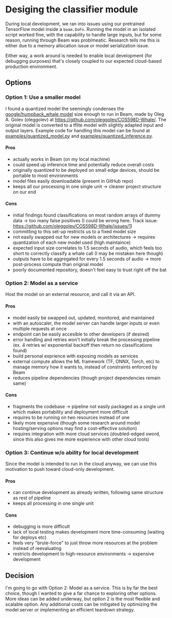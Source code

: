 # Desiging the classifier module

During local development, we ran into issues using our pretrained TensorFlow model inside a `beam.DoFn`.
Running the model in an isolated script worked fine, with the capability to handle large inputs,
but for some reason, running through Beam was problmeatic. 
Research tells me this is either due to a memory allocation issue or model serialization issue. 

Either way, a work around is needed to enable local development (for debugging purposes) that's closely coupled to our expected cloud-based production environment.

## Options

### Option 1: Use a smaller model
I found a quantized model the seemingly condenses the [google/humpback_whale model](https://tfhub.dev/google/humpback_whale/1)  size enough to run in Beam, made by Oleg A. Golev (oleggolev) at https://github.com/oleggolev/COS598D-Whale/. 
The original model is converted to a tflite model with slightly adapted input and output layers. 
Example code for handling this model can be found at [examples/quantized_model.py](../../examples/quantized_model.py) and [examples/quantized_inference.py](../../examples/quantized_inference.py).

#### Pros
- actually works in Beam (on my local machine)
- could speed up inference time and potentially reduce overall costs
- originally quantized to be deployed on small edge devices, should be portable to most environments
- model files easily downloadable (present in GitHub repo)
- keeps all our processing in one single unit -> cleaner project structure on our end

#### Cons
- initial findings found classifications on most random arrays of dummy data -> too many false positives (I could be wrong here. Track issue: https://github.com/oleggolev/COS598D-Whale/issues/1)
- committing to this set-up restricts us to a fixed model size
- not easily swapped out for new models or architectures -> requires quantization of each new model used (high maintaince)
- expected input size correlates to 1.5 seconds of audio, which feels too short to correctly classify a whale call (I may be mistaken here though)
- outputs have to be aggregated for every 1.5 seconds of audio -> more post-process compute than original model
- poorly documented repository, doesn't feel easy to trust right off the bat


### Option 2: Model as a service
Host the model on an external resource, and call it via an API.

#### Pros
- model easily be swapped out, updated, monitored, and maintained
- with an autoscaler, the model server can handle larger inputs or even multiple requests at once
- endpoint can be easily accesible to other developers (if desired)
- error handling and retries won't initially break the processing pipeline (ex. 4 retries w/ exponential backoff then return no classifications found)
- build personal exprience with exposing models as services
- external compute allows the ML framework (TF, ONNX, Torch, etc) to manage memory how it wants to, instead of constraints enforced by Beam
- reduces pipeline dependencies (though project dependencies remain same)

#### Cons
- fragments the codebase -> pipeline not easily packaged as a single unit which makes portability and deployment more difficult
- requires to be running on two resources instead of one
- likely more expensive (though some research around model hosting/serving options may find a cost-effective solution)
- requires integration with more cloud services (doubled-edged sword, since this also gives me more experience with other cloud tools)

### Option 3: Continue w/o ability for local development
Since the model is intended to run in the cloud anyway, we can use this motivation to push toward cloud-only development. 

#### Pros
- can continue development as already written, following same structure as rest of pipeline
- keeps all processing in one single unit

#### Cons
- debugging is more difficult
- lack of local testing makes development more time-consuming (waiting for deploys etc)
- feels very "brute-force" to just throw more resources at the problem instead of reevaluating
- restricts development to high-resource environments -> expensive development

## Decision
I'm going to go with Option 2: Model as a service.
This is by far the best choice, though I wanted to give a far chance to exploring other options. 
More ideas can be added underway, but option 2 is the most flexible and scalable option.
Any additional costs can be mitigated by optimizing the model server or implementing an efficient teardown strategy.
